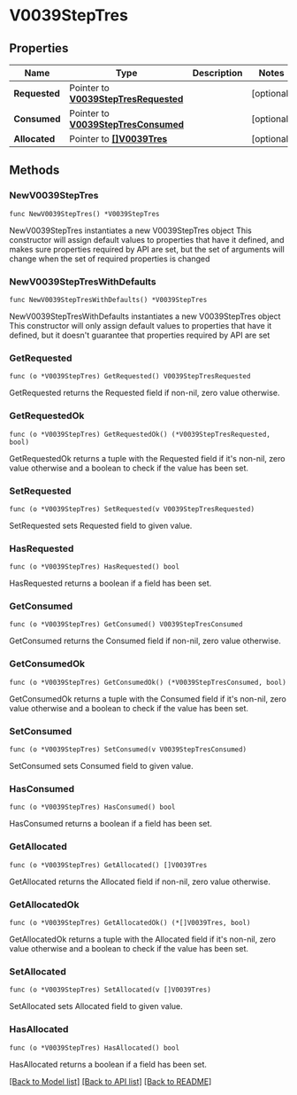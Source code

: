 # V0039StepTres

## Properties

Name | Type | Description | Notes
------------ | ------------- | ------------- | -------------
**Requested** | Pointer to [**V0039StepTresRequested**](V0039StepTresRequested.md) |  | [optional] 
**Consumed** | Pointer to [**V0039StepTresConsumed**](V0039StepTresConsumed.md) |  | [optional] 
**Allocated** | Pointer to [**[]V0039Tres**](V0039Tres.md) |  | [optional] 

## Methods

### NewV0039StepTres

`func NewV0039StepTres() *V0039StepTres`

NewV0039StepTres instantiates a new V0039StepTres object
This constructor will assign default values to properties that have it defined,
and makes sure properties required by API are set, but the set of arguments
will change when the set of required properties is changed

### NewV0039StepTresWithDefaults

`func NewV0039StepTresWithDefaults() *V0039StepTres`

NewV0039StepTresWithDefaults instantiates a new V0039StepTres object
This constructor will only assign default values to properties that have it defined,
but it doesn't guarantee that properties required by API are set

### GetRequested

`func (o *V0039StepTres) GetRequested() V0039StepTresRequested`

GetRequested returns the Requested field if non-nil, zero value otherwise.

### GetRequestedOk

`func (o *V0039StepTres) GetRequestedOk() (*V0039StepTresRequested, bool)`

GetRequestedOk returns a tuple with the Requested field if it's non-nil, zero value otherwise
and a boolean to check if the value has been set.

### SetRequested

`func (o *V0039StepTres) SetRequested(v V0039StepTresRequested)`

SetRequested sets Requested field to given value.

### HasRequested

`func (o *V0039StepTres) HasRequested() bool`

HasRequested returns a boolean if a field has been set.

### GetConsumed

`func (o *V0039StepTres) GetConsumed() V0039StepTresConsumed`

GetConsumed returns the Consumed field if non-nil, zero value otherwise.

### GetConsumedOk

`func (o *V0039StepTres) GetConsumedOk() (*V0039StepTresConsumed, bool)`

GetConsumedOk returns a tuple with the Consumed field if it's non-nil, zero value otherwise
and a boolean to check if the value has been set.

### SetConsumed

`func (o *V0039StepTres) SetConsumed(v V0039StepTresConsumed)`

SetConsumed sets Consumed field to given value.

### HasConsumed

`func (o *V0039StepTres) HasConsumed() bool`

HasConsumed returns a boolean if a field has been set.

### GetAllocated

`func (o *V0039StepTres) GetAllocated() []V0039Tres`

GetAllocated returns the Allocated field if non-nil, zero value otherwise.

### GetAllocatedOk

`func (o *V0039StepTres) GetAllocatedOk() (*[]V0039Tres, bool)`

GetAllocatedOk returns a tuple with the Allocated field if it's non-nil, zero value otherwise
and a boolean to check if the value has been set.

### SetAllocated

`func (o *V0039StepTres) SetAllocated(v []V0039Tres)`

SetAllocated sets Allocated field to given value.

### HasAllocated

`func (o *V0039StepTres) HasAllocated() bool`

HasAllocated returns a boolean if a field has been set.


[[Back to Model list]](../README.md#documentation-for-models) [[Back to API list]](../README.md#documentation-for-api-endpoints) [[Back to README]](../README.md)


